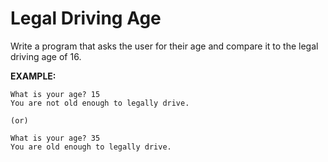 # Legal Driving Age

Write a program that asks the user for their age and compare it to the legal
 driving age of 16.

**EXAMPLE:**

 ```plaintext
What is your age? 15
You are not old enough to legally drive.

(or)

What is your age? 35
You are old enough to legally drive.
 ```

